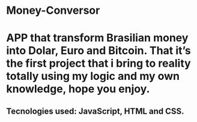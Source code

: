# Money-Conversor
 
<h1> APP that transform Brasilian money into Dolar, Euro and Bitcoin.
That it’s the first project that i bring to reality totally
using my logic and my own knowledge, hope you enjoy.</h1>
 
 <h2> Tecnologies used: JavaScript, HTML and CSS. </h2>
